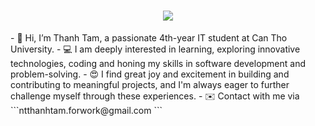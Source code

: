 <h1 align="center">
    <img src="https://readme-typing-svg.herokuapp.com/?font=Righteous&size=35&center=true&vCenter=true&width=500&height=70&duration=4000&lines=Hi+There!+👋;+I'm+Thanh+Tam!;" />
</h1>
- 👋 Hi, I’m Thanh Tam, a passionate 4th-year IT student at Can Tho University.  
- 💻 I am deeply interested in learning, exploring innovative technologies, coding and honing my skills in software development and problem-solving.
- 😍 I find great joy and excitement in building and contributing to meaningful projects, and I'm always eager to further challenge myself through these experiences.
- ✉️ Contact with me via ```ntthanhtam.forwork@gmail.com ```
<!---
ngothuythanhtam/ngothuythanhtam is a ✨ special ✨ repository because its `README.md` (this file) appears on your GitHub profile.
You can click the Preview link to take a look at your changes.
--->

